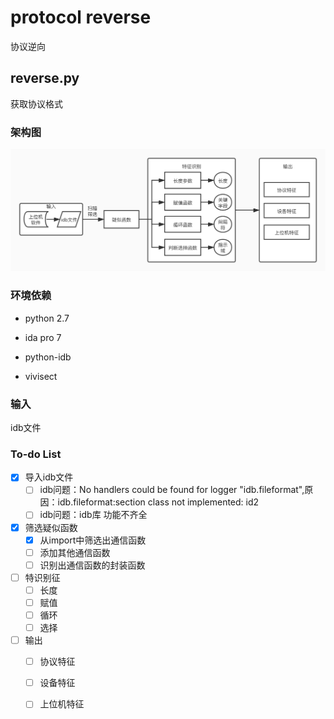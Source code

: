 # protocol reverse

协议逆向

## reverse.py

获取协议格式

### 架构图

![架构图](pic/架构图.jpg)

### 环境依赖

+ python 2.7

+ ida pro 7

+ python-idb
+ vivisect   

### 输入

idb文件

### To-do List

- [x] 导入idb文件
  - [ ] idb问题：No handlers could be found for logger "idb.fileformat",原因：idb.fileformat:section class not implemented: id2
  - [ ] idb问题：idb库 功能不齐全
- [x] 筛选疑似函数
  - [x] 从import中筛选出通信函数
  - [ ] 添加其他通信函数
  - [ ] 识别出通信函数的封装函数
- [ ] 特识别征
  - [ ] 长度
  - [ ] 赋值
  - [ ] 循环
  - [ ] 选择
- [ ] 输出
  - [ ] 协议特征
  - [ ] 设备特征
  - [ ] 上位机特征



